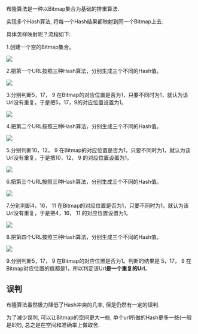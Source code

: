 布隆算法是一种以Bitmap集合为基础的排重算法.

实现多个Hash算法, 将每一个Hash结果都映射到同一个Bitmap上去.

具体怎样映射呢？流程如下:

1.创建一个空的Bitmap集合。

![](http://ww3.sinaimg.cn/large/006tNc79ly1g3z67izfioj30hs05cweg.jpg)

2.把第一个URL按照三种Hash算法，分别生成三个不同的Hash值。

![](http://ww4.sinaimg.cn/large/006tNc79ly1g3z67zxvcoj30eo061dfq.jpg)

3.分别判断5，17， 9 在Bitmap的对应位置是否为1，只要不同时为1，就认为该Url没有重复，于是把5，17，9的对应位置设置为1。

![](http://ww1.sinaimg.cn/large/006tNc79ly1g3z68d7x0wj30hs05cjrd.jpg)

4.把第二个URL按照三种Hash算法，分别生成三个不同的Hash值。

![](http://ww2.sinaimg.cn/large/006tNc79ly1g3z68ok46ij30eo061gli.jpg)

5.分别判断10，12， 9 在Bitmap的对应位置是否为1，只要不同时为1，就认为该Url没有重复，于是把10，12， 9 的对应位置设置为1。

![](http://ww1.sinaimg.cn/large/006tNc79ly1g3z69edky3j30hs05caa1.jpg)

6.把第三个URL按照三种Hash算法，分别生成三个不同的Hash值。

![](http://ww2.sinaimg.cn/large/006tNc79ly1g3z69lxp2dj30eo061dfq.jpg)

7.分别判断4，16， 11 在Bitmap的对应位置是否为1，只要不同时为1，就认为该Url没有重复，于是把4，16， 11 的对应位置设置为1。

![](http://ww3.sinaimg.cn/large/006tNc79ly1g3z69x20duj30hs05cq2x.jpg)

8.把第四个URL按照三种Hash算法，分别生成三个不同的Hash值。

![](http://ww1.sinaimg.cn/large/006tNc79ly1g3z6a68f08j30eo061dfq.jpg)

9.分别判断5，17， 9 在Bitmap的对应位置是否为1。判断的结果是 5，17， 9 在Bitmap对应位置的值都是1，所以判定该Url**是一个重复的Url**。



## 误判

布隆算法虽然极力降低了Hash冲突的几率, 但是仍然有一定的误判.

为了减少误判, 可以让Bitmap的空间更大一些, 单个url所做的Hash更多一些(一般是8次), 总之是在空间和准确率上做取舍.























































